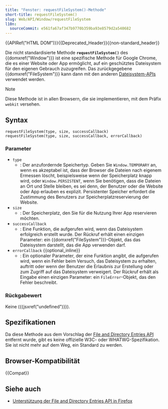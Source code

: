 ```yaml
---
title: "Fenster: requestFileSystem()-Methode"
short-title: requestFileSystem()
slug: Web/API/Window/requestFileSystem
l10n:
  sourceCommit: e561fa67af347b9770b359ba93e8579d2a540682
---
```


{{APIRef("HTML DOM")}}{{Deprecated_Header}}{{non-standard_header}}

Die nicht standardisierte Methode **`requestFileSystem()`** des {{domxref("Window")}} ist eine spezifische Methode für Google Chrome, die es einer Website oder App ermöglicht, auf ein geschütztes Dateisystem für den eigenen Gebrauch zuzugreifen. Das zurückgegebene {{domxref("FileSystem")}} kann dann mit den anderen [Dateisystem-APIs](/de/docs/Web/API/File_and_Directory_Entries_API) verwendet werden.

> [!NOTE]
> Diese Methode ist in allen Browsern, die sie implementieren, mit dem Präfix `webkit` versehen.

## Syntax

```js-nolint
requestFileSystem(type, size, successCallback)
requestFileSystem(type, size, successCallback, errorCallback)
```

### Parameter

- `type`
  - : Der anzufordernde Speichertyp. Geben Sie `Window.TEMPORARY` an, wenn es akzeptabel ist, dass der Browser die Dateien nach eigenem Ermessen löscht, beispielsweise wenn der Speicherplatz knapp wird, oder `Window.PERSISTENT`, wenn Sie benötigen, dass die Dateien an Ort und Stelle bleiben, es sei denn, der Benutzer oder die Website oder App erlauben es explizit. Persistenter Speicher erfordert die Zustimmung des Benutzers zur Speicherplatzreservierung der Website.
- `size`
  - : Der Speicherplatz, den Sie für die Nutzung Ihrer App reservieren möchten.
- `successCallback`
  - : Eine Funktion, die aufgerufen wird, wenn das Dateisystem erfolgreich erstellt wurde. Der Rückruf erhält einen einzigen Parameter: ein {{domxref("FileSystem")}}-Objekt, das das Dateisystem darstellt, das die App verwenden darf.
- `errorCallback` {{optional_inline}}
  - : Ein optionaler Parameter, der eine Funktion angibt, die aufgerufen wird, wenn ein Fehler beim Versuch, das Dateisystem zu erhalten, auftritt oder wenn der Benutzer die Erlaubnis zur Erstellung oder zum Zugriff auf das Dateisystem verweigert. Der Rückruf erhält als Eingabe einen einzigen Parameter: ein `FileError`-Objekt, das den Fehler beschreibt.

### Rückgabewert

Keine ({{jsxref("undefined")}}).

## Spezifikationen

Da diese Methode aus dem Vorschlag der [File and Directory Entries API](https://wicg.github.io/entries-api/) entfernt wurde, gibt es keine offizielle W3C- oder WHATWG-Spezifikation. Sie ist nicht mehr auf dem Weg, ein Standard zu werden.

## Browser-Kompatibilität

{{Compat}}

## Siehe auch

- [Unterstützung der File and Directory Entries API in Firefox](/de/docs/Web/API/File_and_Directory_Entries_API/Firefox_support)
